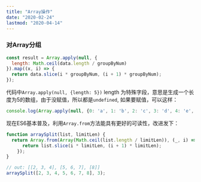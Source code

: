 ```yaml
---
title: "Array操作"
date: "2020-02-24"
lastmod: "2020-04-14"
---
```


### 对Array分组

```js
const result = Array.apply(null, {
  length: Math.ceil(data.length / groupByNum)
}).map((x, i) => {
  return data.slice(i * groupByNum, (i + 1) * groupByNum);
});
```

代码中`Array.apply(null, {length: 5})` length 为特殊字段，意思是生成一个长度为5的数组，由于没赋值，所以都是`undefined`, 如果要赋值，可以这样：
```js
console.log(Array.apply(null, {0: 'a', 1: 'b', 2: 'c', 3: 'd', 4: 'e', length:5})); //["a", "b", "c", "d", "e"]
```

现在ES6基本普及，利用`Array.from`方法能具有更好的可读性，改进发下：

```js
function arraySplit(list, limitLen) {
  return Array.from(Array(Math.ceil(list.length / limitLen)), (_, i) => {
      return list.slice(i * limitLen, (i + 1) * limitLen);
    });
}

// out: [[2, 3, 4], [5, 6, 7], [8]]
arraySplit([2, 3, 4, 5, 6, 7, 8], 3);
```